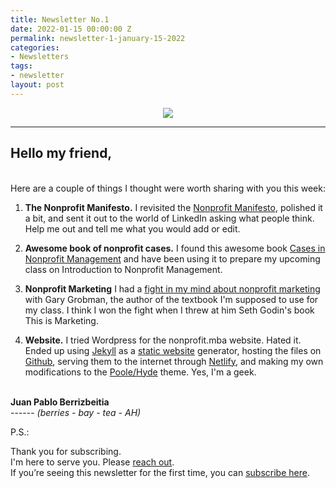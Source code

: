 ```yaml
---
title: Newsletter No.1
date: 2022-01-15 00:00:00 Z
permalink: newsletter-1-january-15-2022
categories:
- Newsletters
tags:
- newsletter
layout: post
---
```


<p align="center"><img src="https://nonprofit.mba/public/NPMBA_Full_LOGO.png"></p>
<hr>

## Hello my friend,
<br>
Here are a couple of things I thought were worth sharing with you this week: 

1. **The Nonprofit Manifesto.** I revisited the [Nonprofit Manifesto](/nonprofit-manifesto/), polished it a bit, and sent it out to the world of LinkedIn asking what people think. Help me out and tell me what you would add or edit. 
  
2. **Awesome book of nonprofit cases.** I found this awesome book [Cases in Nonprofit Management](/cases-in-nonprofit-management/) and have been using it to prepare my upcoming class on Introduction to Nonprofit Management.
  
3. **Nonprofit Marketing** I had a [fight in my mind about nonprofit marketing](/the-wrong-way-to-think-of-nonprofit-marketing) with Gary Grobman, the author of the textbook I'm supposed to use for my class. I think I won the fight when I threw at him Seth Godin's book This is Marketing.
  
4. **Website.** I tried Wordpress for the nonprofit.mba website. Hated it. Ended up using [Jekyll](https://jekyllrb.com/?utm_source=hs_email&utm_medium=email&_hsenc=p2ANqtz-_PN9dGXOSE9qIsp1Mp0SXPpciviaNL6lJ5EmYG3v9BuoESPlQ5Vu2HNKGr1iesskfxP6uD) as a [static website](https://cloudcannon.com/blog/what-is-a-static-website/?utm_source=hs_email&utm_medium=email&_hsenc=p2ANqtz-_PN9dGXOSE9qIsp1Mp0SXPpciviaNL6lJ5EmYG3v9BuoESPlQ5Vu2HNKGr1iesskfxP6uD) generator, hosting the files on [Github](https://github.com/nonprofitmba/nonprofit.mba?utm_source=hs_email&utm_medium=email&_hsenc=p2ANqtz-_PN9dGXOSE9qIsp1Mp0SXPpciviaNL6lJ5EmYG3v9BuoESPlQ5Vu2HNKGr1iesskfxP6uD), serving them to the internet through [Netlify](https://www.netlify.com/?utm_source=hs_email&utm_medium=email&_hsenc=p2ANqtz-_PN9dGXOSE9qIsp1Mp0SXPpciviaNL6lJ5EmYG3v9BuoESPlQ5Vu2HNKGr1iesskfxP6uD), and making my own modifications to the [Poole/Hyde](https://hyde.getpoole.com/?utm_source=hs_email&utm_medium=email&_hsenc=p2ANqtz-_PN9dGXOSE9qIsp1Mp0SXPpciviaNL6lJ5EmYG3v9BuoESPlQ5Vu2HNKGr1iesskfxP6uD) theme. Yes, I'm a geek.

  

  

<br>**Juan Pablo Berrizbeitia**    
------ *(berries - bay - tea - AH)*
<br> 

P.S.:

Thank you for subscribing.   
I'm here to serve you. Please [reach out](/contact/).   
If you’re seeing this newsletter for the first time, you can [subscribe here](/subscribe/).
